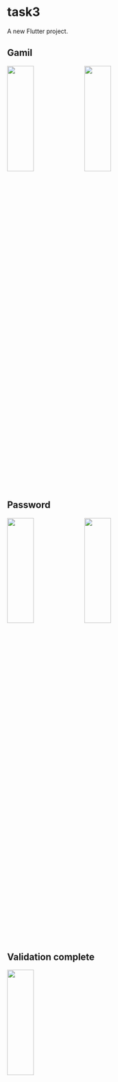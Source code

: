 # task3

A new Flutter project.

## Gamil
<p>
  <img src= "https://github.com/AishwaryaBaisane/daily_task/assets/149373597/6f85bf56-da9c-48e9-8913-0f46c302d702" height = 25% width = 35%>
   <img src= "https://github.com/AishwaryaBaisane/daily_task/assets/149373597/1d378416-22ca-4e96-89ae-0850ea8ff2bb" height = 25% width = 35%>
</p>

##  Password
<p>
  <img src= "https://github.com/AishwaryaBaisane/daily_task/assets/149373597/87f3927d-59c0-42eb-affe-944bc38b6ca8" height = 25% width = 35%>
  <img src= "https://github.com/AishwaryaBaisane/daily_task/assets/149373597/cd2d22f1-137e-4486-a912-aa529d2ec7cd" height = 25% width = 35%>
</p>


## Validation complete

<p>
   <img src= "https://github.com/AishwaryaBaisane/daily_task/assets/149373597/b13c0b0f-b3f9-4f6d-bf79-69ceca522be0" height = 25% width = 35%>
</p>

